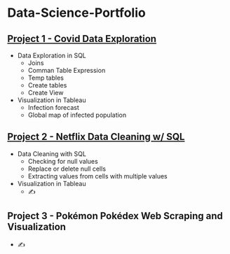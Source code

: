 # Data-Science-Portfolio

## [Project 1 - Covid Data Exploration](https://github.com/EricYangg/Data-Science-Portfolio/tree/main/Covid%20Analysis%20Project)
- Data Exploration in SQL
  - Joins
  - Comman Table Expression
  - Temp tables
  - Create tables
  - Create View
- Visualization in Tableau
  - Infection forecast
  - Global map of infected population

## [Project 2 - Netflix Data Cleaning w/ SQL](https://github.com/EricYangg/Data-Science-Portfolio/tree/main/Netflix%20Data%20Analysis)
- Data Cleaning with SQL
  - Checking for null values
  - Replace or delete null cells 
  - Extracting values from cells with multiple values 
- Visualization in Tableau
  - ✍️


## Project 3 - Pokémon Pokédex Web Scraping and Visualization
- ✍️
